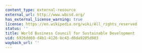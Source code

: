 ```yaml
---
content_type: external-resource
external_url: http://www.wbcsd.org/
has_external_license_warning: true
license: https://en.wikipedia.org/wiki/All_rights_reserved
status: ''
title: World Business Council for Sustainable Development
uid: 6926dd69-d4b1-4126-bc43-d8da9205d983
wayback_url: ''
---
```

